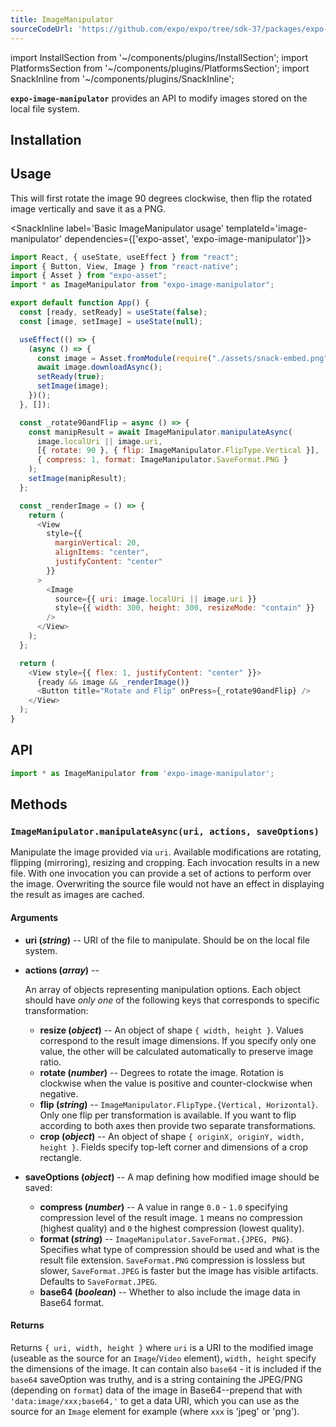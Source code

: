 ```yaml
---
title: ImageManipulator
sourceCodeUrl: 'https://github.com/expo/expo/tree/sdk-37/packages/expo-image-manipulator'
---
```


import InstallSection from '~/components/plugins/InstallSection';
import PlatformsSection from '~/components/plugins/PlatformsSection';
import SnackInline from '~/components/plugins/SnackInline';

**`expo-image-manipulator`** provides an API to modify images stored on the local file system.

<PlatformsSection android emulator ios simulator web />

## Installation

<InstallSection packageName="expo-image-manipulator" />

## Usage

This will first rotate the image 90 degrees clockwise, then flip the rotated image vertically and save it as a PNG.

<SnackInline label='Basic ImageManipulator usage' templateId='image-manipulator' dependencies={['expo-asset', 'expo-image-manipulator']}>

```js
import React, { useState, useEffect } from "react";
import { Button, View, Image } from "react-native";
import { Asset } from "expo-asset";
import * as ImageManipulator from "expo-image-manipulator";

export default function App() {
  const [ready, setReady] = useState(false);
  const [image, setImage] = useState(null);

  useEffect(() => {
    (async () => {
      const image = Asset.fromModule(require("./assets/snack-embed.png"));
      await image.downloadAsync();
      setReady(true);
      setImage(image);
    })();
  }, []);

  const _rotate90andFlip = async () => {
    const manipResult = await ImageManipulator.manipulateAsync(
      image.localUri || image.uri,
      [{ rotate: 90 }, { flip: ImageManipulator.FlipType.Vertical }],
      { compress: 1, format: ImageManipulator.SaveFormat.PNG }
    );
    setImage(manipResult);
  };

  const _renderImage = () => {
    return (
      <View
        style={{
          marginVertical: 20,
          alignItems: "center",
          justifyContent: "center"
        }}
      >
        <Image
          source={{ uri: image.localUri || image.uri }}
          style={{ width: 300, height: 300, resizeMode: "contain" }}
        />
      </View>
    );
  };

  return (
    <View style={{ flex: 1, justifyContent: "center" }}>
      {ready && image && _renderImage()}
      <Button title="Rotate and Flip" onPress={_rotate90andFlip} />
    </View>
  );
}
```

</SnackInline>

## API

```js
import * as ImageManipulator from 'expo-image-manipulator';
```

## Methods

### `ImageManipulator.manipulateAsync(uri, actions, saveOptions)`

Manipulate the image provided via `uri`. Available modifications are rotating, flipping (mirroring), resizing and cropping. Each invocation results in a new file. With one invocation you can provide a set of actions to perform over the image. Overwriting the source file would not have an effect in displaying the result as images are cached.

#### Arguments

- **uri (_string_)** -- URI of the file to manipulate. Should be on the local file system.
- **actions (_array_)** --

  An array of objects representing manipulation options. Each object should have _only one_ of the following keys that corresponds to specific transformation:

  - **resize (_object_)** -- An object of shape `{ width, height }`. Values correspond to the result image dimensions. If you specify only one value, the other will be calculated automatically to preserve image ratio.
  - **rotate (_number_)** -- Degrees to rotate the image. Rotation is clockwise when the value is positive and counter-clockwise when negative.
  - **flip (_string_)** -- `ImageManipulator.FlipType.{Vertical, Horizontal}`. Only one flip per transformation is available. If you want to flip according to both axes then provide two separate transformations.
  - **crop (_object_)** -- An object of shape `{ originX, originY, width, height }`. Fields specify top-left corner and dimensions of a crop rectangle.

- **saveOptions (_object_)** -- A map defining how modified image should be saved:
  - **compress (_number_)** -- A value in range `0.0` - `1.0` specifying compression level of the result image. `1` means no compression (highest quality) and `0` the highest compression (lowest quality).
  - **format (_string_)** -- `ImageManipulator.SaveFormat.{JPEG, PNG}`. Specifies what type of compression should be used and what is the result file extension. `SaveFormat.PNG` compression is lossless but slower, `SaveFormat.JPEG` is faster but the image has visible artifacts. Defaults to `SaveFormat.JPEG`.
  - **base64 (_boolean_)** -- Whether to also include the image data in Base64 format.

#### Returns

Returns `{ uri, width, height }` where `uri` is a URI to the modified image (useable as the source for an `Image`/`Video` element), `width, height` specify the dimensions of the image. It can contain also `base64` - it is included if the `base64` saveOption was truthy, and is a string containing the JPEG/PNG (depending on `format`) data of the image in Base64--prepend that with `'data:image/xxx;base64,'` to get a data URI, which you can use as the source for an `Image` element for example (where `xxx` is 'jpeg' or 'png').
